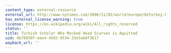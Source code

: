 ```yaml
---
content_type: external-resource
external_url: http://www.nytimes.com/2006/11/02/world/europe/02turkey.html
has_external_license_warning: true
license: https://en.wikipedia.org/wiki/All_rights_reserved
status: ''
title: Turkish Scholar Who Mocked Head Scarves is Aquitted
uid: 6b78830f-eee4-45d3-9534-33e3ab8f3617
wayback_url: ''
---
```

